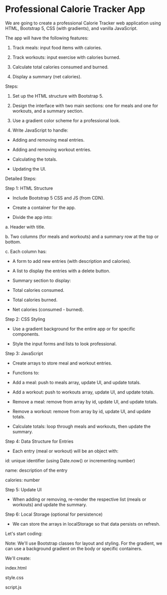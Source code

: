 # Professional Calorie Tracker App

We are going to create a professional Calorie Tracker web application using HTML, Bootstrap 5, CSS (with gradients), and vanilla JavaScript.

The app will have the following features:

1. Track meals: input food items with calories.

2. Track workouts: input exercise with calories burned.

3. Calculate total calories consumed and burned.

4. Display a summary (net calories).

Steps:

1. Set up the HTML structure with Bootstrap 5.

2. Design the interface with two main sections: one for meals and one for workouts, and a summary section.

3. Use a gradient color scheme for a professional look.

4. Write JavaScript to handle:

- Adding and removing meal entries.

- Adding and removing workout entries.

- Calculating the totals.

- Updating the UI.

Detailed Steps:

Step 1: HTML Structure

- Include Bootstrap 5 CSS and JS (from CDN).

- Create a container for the app.

- Divide the app into:

a. Header with title.

b. Two columns (for meals and workouts) and a summary row at the top or bottom.

c. Each column has:

- A form to add new entries (with description and calories).

- A list to display the entries with a delete button.

- Summary section to display:

- Total calories consumed.

- Total calories burned.

- Net calories (consumed - burned).

Step 2: CSS Styling

- Use a gradient background for the entire app or for specific components.

- Style the input forms and lists to look professional.

Step 3: JavaScript

- Create arrays to store meal and workout entries.

- Functions to:

- Add a meal: push to meals array, update UI, and update totals.

- Add a workout: push to workouts array, update UI, and update totals.

- Remove a meal: remove from array by id, update UI, and update totals.

- Remove a workout: remove from array by id, update UI, and update totals.

- Calculate totals: loop through meals and workouts, then update the summary.

Step 4: Data Structure for Entries

- Each entry (meal or workout) will be an object with:

id: unique identifier (using Date.now() or incrementing number)

name: description of the entry

calories: number

Step 5: Update UI

- When adding or removing, re-render the respective list (meals or workouts) and update the summary.

Step 6: Local Storage (optional for persistence)

- We can store the arrays in localStorage so that data persists on refresh.

Let's start coding:

Note: We'll use Bootstrap classes for layout and styling. For the gradient, we can use a background gradient on the body or specific containers.

We'll create:

index.html

style.css

script.js
